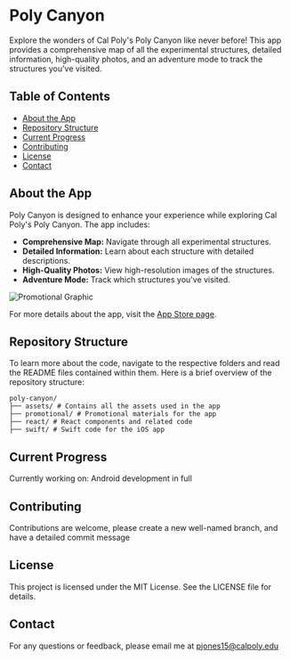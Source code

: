 # Poly Canyon

Explore the wonders of Cal Poly's Poly Canyon like never before! This app provides a comprehensive map of all the experimental structures, detailed information, high-quality photos, and an adventure mode to track the structures you've visited.

## Table of Contents
- [About the App](#about-the-app)
- [Repository Structure](#repository-structure)
- [Current Progress](#current-progress)
- [Contributing](#contributing)
- [License](#license)
- [Contact](#contact)

## About the App

Poly Canyon is designed to enhance your experience while exploring Cal Poly's Poly Canyon. The app includes:
- **Comprehensive Map:** Navigate through all experimental structures.
- **Detailed Information:** Learn about each structure with detailed descriptions.
- **High-Quality Photos:** View high-resolution images of the structures.
- **Adventure Mode:** Track which structures you've visited.

![Promotional Graphic](assets/screenshot.png)

For more details about the app, visit the [App Store page](https://apps.apple.com/in/app/poly-canyon/id6499063781).

## Repository Structure

To learn more about the code, navigate to the respective folders and read the README files contained within them. Here is a brief overview of the repository structure:

```
poly-canyon/
├── assets/ # Contains all the assets used in the app
├── promotional/ # Promotional materials for the app
├── react/ # React components and related code
├── swift/ # Swift code for the iOS app
```

## Current Progress

Currently working on: Android development in full 

## Contributing

Contributions are welcome, please create a new well-named branch, and have a detailed commit message 


## License 

This project is licensed under the MIT License. See the LICENSE file for details.


## Contact 

For any questions or feedback, please email me at pjones15@calpoly.edu 
